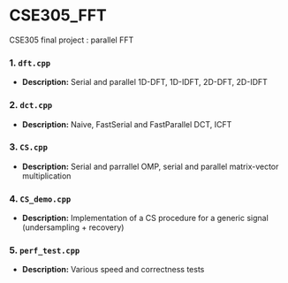 # CSE305_FFT
CSE305 final project : parallel FFT

### 1. `dft.cpp`

- **Description:** Serial and parallel 1D-DFT, 1D-IDFT, 2D-DFT, 2D-IDFT

### 2. `dct.cpp`

- **Description:** Naive, FastSerial and FastParallel DCT, ICFT

### 3. `CS.cpp`

- **Description:** Serial and parrallel OMP, serial and parallel matrix-vector multiplication

### 4. `CS_demo.cpp`

- **Description:** Implementation of a CS procedure for a generic signal (undersampling + recovery)

### 5. `perf_test.cpp`

- **Description:** Various speed and correctness tests
